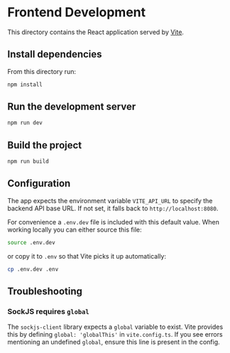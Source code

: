 # Frontend Development

This directory contains the React application served by [Vite](https://vitejs.dev/).

## Install dependencies

From this directory run:

```bash
npm install
```

## Run the development server

```bash
npm run dev
```

## Build the project

```bash
npm run build
```

## Configuration

The app expects the environment variable `VITE_API_URL` to specify the backend API base URL. If not set, it falls back to `http://localhost:8080`.

For convenience a `.env.dev` file is included with this default value. When working locally you can either source this file:

```bash
source .env.dev
```

or copy it to `.env` so that Vite picks it up automatically:

```bash
cp .env.dev .env
```

## Troubleshooting

### SockJS requires `global`

The `sockjs-client` library expects a `global` variable to exist. Vite provides
this by defining `global: 'globalThis'` in `vite.config.ts`. If you see errors
mentioning an undefined `global`, ensure this line is present in the config.
